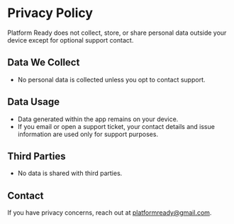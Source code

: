 # Privacy Policy

Platform Ready does not collect, store, or share personal data outside your device except for optional support contact.

## Data We Collect
- No personal data is collected unless you opt to contact support.

## Data Usage
- Data generated within the app remains on your device.
- If you email or open a support ticket, your contact details and issue information are used only for support purposes.

## Third Parties
- No data is shared with third parties.

## Contact
If you have privacy concerns, reach out at platformready@gmail.com.
